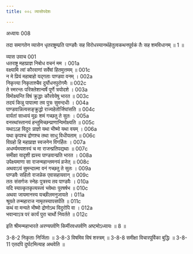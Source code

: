 ```yaml
---
title: ००८ व्यासोपदेशः

---
```

अध्यायः 008

तदा समागतेन व्यासेन धृतराष्ट्रम्प्रति पाण्डवैः सह विरोधस्यानर्थहेतुत्वकथनपूर्वकं तैः सह शमविधानम् ॥ 1 ॥

व्यास उवाच 	001  
धतराष्ट्र महाप्राज्ञ निबोध वचनं मम ।	001a  
वक्ष्यामि त्वां कौरवाणां सर्वेषां हितमुत्तमम् ॥	001c  
न मे प्रियं महाबाहो यद्गताः पाण्डवा वनम् ।	002a  
निकृत्त्या निकृताश्चैव दुर्योधनपुरोगमैः ॥	002c  
ते स्मरन्तः परिक्लेशान्वर्षे पूर्णे त्रयोदशे ।	003a  
विमोक्ष्यन्ति विषं क्रुद्धाः कौरवेयेषु भारत ॥	003c  
तदयं किन्नु पापात्मा तव पुत्रः सुमन्दधीः ।	004a  
पाण्डवान्नित्यसङ्क्रुद्धो राज्यहेतोर्जिघांसति ॥	004c  
वार्यतां साध्वयं मूढः शमं गच्छतु ते सुतः ।	005a  
वनस्थांस्तानयं हन्तुमिच्छन्प्राणान्विमोक्ष्यति ॥	005c  
यथाऽऽह विदुरः प्राज्ञो यथा भीष्मो यथा वयम् ।	006a  
यथा कृपश्च द्रोणश्च तथा साधु विधीयताम् ॥	006c  
विग्रहो हि महाप्राज्ञ स्वजनेन विगर्हितः ।	007a  
अधर्म्यमयशस्यं च मा राजन्प्रतिपद्यथाः ॥	007c  
समीक्षा यादृशी ह्यस्य पाण्डवान्प्रति भारत ।	008a  
उपेक्ष्यमाणा सा राजन्महान्तमनयं व्रजेत् ॥	008c  
अथवाऽयं सुमन्दात्मा वनं गच्छतु ते सुतः ।	009a  
पाण्डवैः सहितो राजन्नेक एवासहायवान् ॥	009c  
ततः संसर्गजः स्नेहः पुत्रस्य तव पाण्डवैः ।	010a  
यदि स्यात्कृतकृत्यस्त्वं भवेथाः पुरषर्षभ ॥	010c  
अथवा जायमानस्य यच्छीलमनुजायते ।	011a  
श्रूयते तन्महाराज नामृतस्यापसर्पति ॥	011c  
कथं वा मन्यते भीष्मो द्रोणोऽथ विदुरोपि वा ।	012a  
भवान्वाऽत्र परं कार्यं पुरा चार्थो निवर्तते ॥	012c  

इति श्रीमन्महाभारते अरण्यपर्वणि किर्मीरवधपर्वणि अष्टमोऽध्यायः ॥ 8 ॥

3-8-2 निकृताः निर्जिताः ॥ 3-8-3 विषमिव विषं शस्त्रम् ॥ 3-8-8 समीक्षा विचारपूर्विका बुद्धिः ॥ 3-8-11 एतदपि दुर्घटमित्याह अथवेति ॥